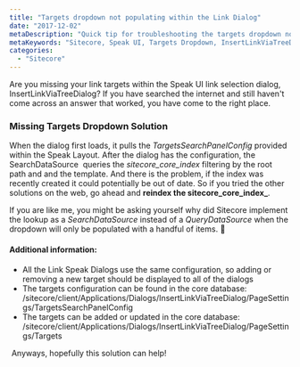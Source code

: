 ```yaml
---
title: "Targets dropdown not populating within the Link Dialog"
date: "2017-12-02"
metaDescription: "Quick tip for troubleshooting the targets dropdown not populating within the Speak Link Dialog "
metaKeywords: "Sitecore, Speak UI, Targets Dropdown, InsertLinkViaTreeDialog"
categories: 
  - "Sitecore"
---
```


Are you missing your link targets within the Speak UI link selection dialog, InsertLinkViaTreeDialog? If you have searched the internet and still haven't come across an answer that worked, you have come to the right place.

### Missing Targets Dropdown Solution

When the dialog first loads, it pulls the _TargetsSearchPanelConfig_ provided within the Speak Layout. After the dialog has the configuration, the SearchDataSource  queries the _sitecore_core_index_ filtering by the root path and and the template. And there is the problem, if the index was recently created it could potentially be out of date. So if you tried the other solutions on the web, go ahead and **reindex the sitecore_core_index_**.

If you are like me, you might be asking yourself why did Sitecore implement the lookup as a _SearchDataSource_ instead of a _QueryDataSource_ when the dropdown will only be populated with a handful of items. 🤔

#### Additional information:

- All the Link Speak Dialogs use the same configuration, so adding or removing a new target should be displayed to all of the dialogs
- The targets configuration can be found in the core database: /sitecore/client/Applications/Dialogs/InsertLinkViaTreeDialog/PageSettings/TargetsSearchPanelConfig
- The targets can be added or updated in the core database: /sitecore/client/Applications/Dialogs/InsertLinkViaTreeDialog/PageSettings/Targets

 Anyways, hopefully this solution can help!

